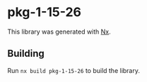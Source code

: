 # pkg-1-15-26

This library was generated with [Nx](https://nx.dev).

## Building

Run `nx build pkg-1-15-26` to build the library.
